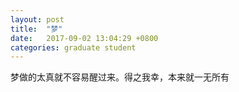 ```yaml
---
layout: post
title:  "梦"
date:   2017-09-02 13:04:29 +0800
categories: graduate student
---
```


梦做的太真就不容易醒过来。得之我幸，本来就一无所有
